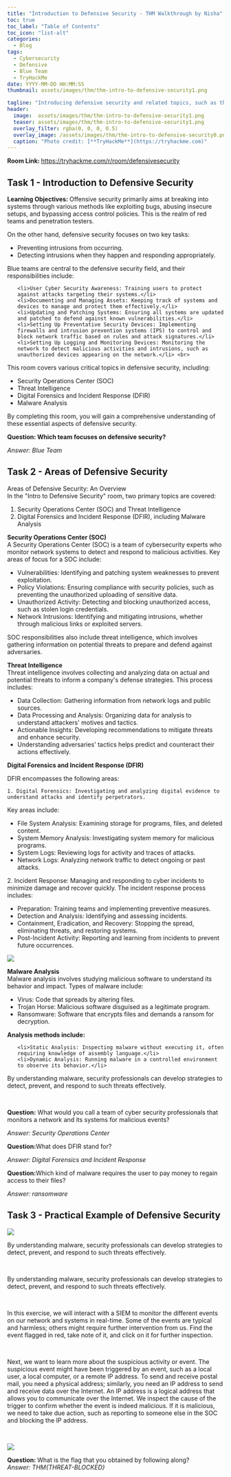 ```yaml
---
title: "Introduction to Defensive Security - THM Walkthrough by Nisha"
toc: true
toc_label: "Table of Contents"
toc_icon: "list-alt"
categories:
  - Blog
tags:
  - Cybersecurity
  - Defensive
  - Blue Team
  - TryHackMe
date: YYYY-MM-DD HH:MM:SS
thumbnail: assets/images/thm/thm-intro-to-defensive-security1.png

tagline: "Introducing defensive security and related topics, such as threat intelligence, SOC, DFIR, and SIEM."
header:
  image:  assets/images/thm/thm-intro-to-defensive-security1.png
  teaser: assets/images/thm/thm-intro-to-defensive-security1.png
  overlay_filter: rgba(0, 0, 0, 0.5)
  overlay_image: /assets/images/thm/thm-intro-to-defensive-security0.png
  caption: "Photo credit: [**TryHackMe**](https://tryhackme.com)"
---
```


<strong> Room Link: </strong> <a href="https://tryhackme.com/r/room/defensivesecurity">https://tryhackme.com/r/room/defensivesecurity</a>

## Task 1 - Introduction to Defensive Security

<strong> Learning Objectives: </strong>
Offensive security primarily aims at breaking into systems through various methods like exploiting bugs, abusing insecure setups, and bypassing access control policies. This is the realm of red teams and penetration testers.

On the other hand, defensive security focuses on two key tasks:
<ul>
    <li>Preventing intrusions from occurring.</li>
    <li>Detecting intrusions when they happen and responding appropriately.</li>
</ul>

<p>

Blue teams are central to the defensive security field, and their responsibilities include:

<ul>

    <li>User Cyber Security Awareness: Training users to protect against attacks targeting their systems.</li>
    <li>Documenting and Managing Assets: Keeping track of systems and devices to manage and protect them effectively.</li>
    <li>Updating and Patching Systems: Ensuring all systems are updated and patched to defend against known vulnerabilities.</li>
    <li>Setting Up Preventative Security Devices: Implementing firewalls and intrusion prevention systems (IPS) to control and block network traffic based on rules and attack signatures.</li>
    <li>Setting Up Logging and Monitoring Devices: Monitoring the network to detect malicious activities and intrusions, such as unauthorized devices appearing on the network.</li> <br>
</ul>

This room covers various critical topics in defensive security, including:

<ul>
    <li> Security Operations Center (SOC)</li>
    <li> Threat Intelligence</li>
    <li> Digital Forensics and Incident Response (DFIR)</li>
    <li> Malware Analysis</li>

</ul>


By completing this room, you will gain a comprehensive understanding of these essential aspects of defensive security.

<strong> Question: Which team focuses on defensive security? </strong> <br>

<em>Answer: Blue Team</em>  <br>

</p>


## Task 2 - Areas of Defensive Security

<p>
Areas of Defensive Security: An Overview <br>
In the "Intro to Defensive Security" room, two primary topics are covered:
<ol>
    <li> Security Operations Center (SOC) and Threat Intelligence </li>
    <li>Digital Forensics and Incident Response (DFIR), including Malware Analysis </li>
</ol>

</p>


<strong> Security Operations Center (SOC) </strong><br>
A Security Operations Center (SOC) is a team of cybersecurity experts who monitor network systems to detect and respond to malicious activities. Key areas of focus for a SOC include:

<ul>
    <li>Vulnerabilities: Identifying and patching system weaknesses to prevent exploitation.</li>
    <li>Policy Violations: Ensuring compliance with security policies, such as preventing the unauthorized uploading of sensitive data.</li>
    <li>Unauthorized Activity: Detecting and blocking unauthorized access, such as stolen login credentials.</li>
    <li>Network Intrusions: Identifying and mitigating intrusions, whether through malicious links or exploited servers.</li>
</ul>

SOC responsibilities also include threat intelligence, which involves gathering information on potential threats to prepare and defend against adversaries.

<strong>Threat Intelligence</strong><br>
Threat intelligence involves collecting and analyzing data on actual and potential threats to inform a company's defense strategies. This process includes:

<ul>
    <li>Data Collection: Gathering information from network logs and public sources. </li>
   <li>Data Processing and Analysis: Organizing data for analysis to understand attackers' motives and tactics.</li>
    <li>Actionable Insights: Developing recommendations to mitigate threats and enhance security.</li>
    <li>Understanding adversaries' tactics helps predict and counteract their actions effectively.</li>
</ul>


<strong>Digital Forensics and Incident Response (DFIR)</strong><br>


DFIR encompasses the following areas:
<p>

    1. Digital Forensics: Investigating and analyzing digital evidence to understand attacks and identify perpetrators. 

Key areas include:</p>
<ul>
    <li>File System Analysis: Examining storage for programs, files, and deleted content.</li>
    <li>System Memory Analysis: Investigating system memory for malicious programs.</li>
    <li>System Logs: Reviewing logs for activity and traces of attacks.</li>
    <li>Network Logs: Analyzing network traffic to detect ongoing or past attacks.</li>
</ul>
<p>
    2. Incident Response: Managing and responding to cyber incidents to minimize damage and recover quickly. The incident response process includes:</p>

<ul>
    <li> Preparation: Training teams and implementing preventive measures.</li>
    <li>Detection and Analysis: Identifying and assessing incidents.</li>
    <li>Containment, Eradication, and Recovery: Stopping the spread, eliminating threats, and restoring systems.</li>
    <li>Post-Incident Activity: Reporting and learning from incidents to prevent future occurrences.</li>
</ul>

<img src="/assets/images/thm/thm-intro-to-defensive-security3.png"><br>

<strong>Malware Analysis</strong><br>
Malware analysis involves studying malicious software to understand its behavior and impact. Types of malware include:

<ul>
    <li>Virus: Code that spreads by altering files.</li>
    <li>Trojan Horse: Malicious software disguised as a legitimate program.</li>
    <li>Ransomware: Software that encrypts files and demands a ransom for decryption.</li>
</ul>


<strong>Analysis methods include:</strong>

<ul>

    <li>Static Analysis: Inspecting malware without executing it, often requiring knowledge of assembly language.</li>
    <li>Dynamic Analysis: Running malware in a controlled environment to observe its behavior.</li>
</ul>

<p>
By understanding malware, security professionals can develop strategies to detect, prevent, and respond to such threats effectively.</p><br>

<p>
<strong>Question:</strong>  What would you call a team of cyber security professionals that monitors a network and its systems for malicious events?<br>

<em>Answer: Security Operations Center </em></p>

<p>
<strong>Question:</strong>What does DFIR stand for?<br>

<em>Answer: Digital Forensics and Incident Response</em></p>

<p>
<strong>Question:</strong>Which kind of malware requires the user to pay money to regain access to their files?<br>

<em> Answer: ransomware </em> </p>



## Task 3 - Practical Example of Defensive Security

<img src="/assets/images/thm/thm-intro-to-defensive-security2.png">
<p>
By understanding malware, security professionals can develop strategies to detect, prevent, and respond to such threats effectively.</p><br>

<p>
By understanding malware, security professionals can develop strategies to detect, prevent, and respond to such threats effectively.</p><br>

<p>
In this exercise, we will interact with a SIEM to monitor the different events on our network and systems in real-time. Some of the events are typical and harmless; others might require further intervention from us. Find the event flagged in red, take note of it, and click on it for further inspection. </p><br>

<p>
Next, we want to learn more about the suspicious activity or event. The suspicious event might have been triggered by an event, such as a local user, a local computer, or a remote IP address. To send and receive postal mail, you need a physical address; similarly, you need an IP address to send and receive data over the Internet. An IP address is a logical address that allows you to communicate over the Internet. We inspect the cause of the trigger to confirm whether the event is indeed malicious. If it is malicious, we need to take due action, such as reporting to someone else in the SOC and blocking the IP address.</p><br>

<img src="/assets/images/thm/thm-intro-def.gif"> <br>



<strong> Question: </strong>What is the flag that you obtained by following along?<br>
<em> Answer: THM{THREAT-BLOCKED}</em> <br>

